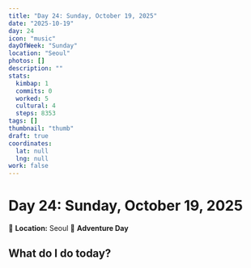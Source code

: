 ```yaml
---
title: "Day 24: Sunday, October 19, 2025"
date: "2025-10-19"
day: 24
icon: "music"
dayOfWeek: "Sunday"
location: "Seoul"
photos: []
description: ""
stats:
  kimbap: 1
  commits: 0
  worked: 5
  cultural: 4
  steps: 8353
tags: []
thumbnail: "thumb"
draft: true
coordinates:
  lat: null
  lng: null
work: false
---
```

# Day 24: Sunday, October 19, 2025

📍 **Location:** Seoul
🎒 **Adventure Day**

## What do I do today?


